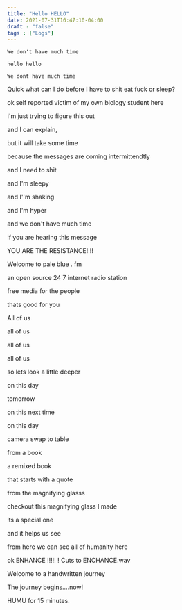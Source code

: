 ```yaml
---
title: "Hello HELLO"
date: 2021-07-31T16:47:10-04:00
draft : "false"
tags : ["Logs"]
---
```


```
We don't have much time

hello hello

We dont have much time

```

Quick what can I do before I have to shit eat fuck or sleep?

ok self reported victim of my own biology student here

I'm just trying to figure this out

and I can explain,

but it will take some time

because the messages are coming intermittendtly

and I need to shit

and I'm sleepy

and I''m shaking

and I'm hyper

and we don't have much time


if you are hearing this message


YOU ARE THE RESISTANCE!!!!


Welcome to pale blue . fm

an open source 24 7 internet radio station

free media for the people

thats good for you



All of us

all of us

all of us

all of us


so lets look a little deeper


on this day


tomorrow


on this next time


on this day


camera swap to table

from a book


a remixed book

that starts with a quote


from the magnifying glasss



checkout this magnifying glass I made

its a special one

and it helps us see


from here we can see all of humanity here

ok ENHANCE !!!!! ! Cuts to ENCHANCE.wav

Welcome to a handwritten journey

The journey begins....now!


HUMU for 15 minutes.



<!--more-->


<!--

| Dailies        | Questions           | Answers  |
| ------------- |:-------------:| -----:|
| Read()      | *What did you read?* | X |
| Write()      | *What did you write?*      |   X |
| Create() | *What did you make?*      |    X |
| Exercise() | *Dance workout (or otherwise?)*      |    X |
| Audio() | *You recorded what:*      |    X |
| Video() | *You filmed what:*      |    X |
| Finish() | *You bounced what track:*      |    X |
| Live() | *You sang what live:*      |    X |
| Finish2() | *You made what visuals*      |    X |
| Phone() | *You called who:*      |    X |
| Share() | *Uploaded what to archive:*      |    X |
| PBD() | *You did what for PBD?*      |    X |
| Web() | *You did what to POLIW.AT?*      |    X |
| Love&Legacy() | *You did what for friends/fam?*      |    X |
| God() | *You're grateful for what?*      |    X |
<sub>v1.0</sub>

 -->
